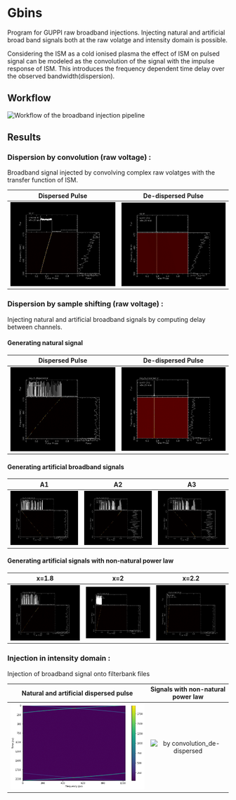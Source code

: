 # Gbins
Program for GUPPI raw broadband injections. Injecting natural and artificial broad band signals both at the raw volatge and intensity domain is possible.

Considering the ISM as a cold ionised plasma the effect of ISM on pulsed signal can be modeled as the convolution of the signal with the impulse response of ISM. This introduces the frequency dependent time delay over the observed bandwidth(dispersion). 

## Workflow
![Workflow of the broadband injection pipeline](https://github.com/Akshay-E/G_BINS/blob/main/images/bb_inj.png)

## Results
### Dispersion by convolution (raw voltage) :

Broadband signal injected by convolving complex raw volatges with the transfer function of ISM. 

Dispersed Pulse             |  De-dispersed Pulse
:-------------------------:|:-------------------------:
![by convolution](https://github.com/Akshay-E/G_BINS/blob/main/images/neg5_conv.png)|![by convolution_de-dispersed](https://github.com/Akshay-E/G_BINS/blob/main/images/neg5_conv_de.png)

### Dispersion by sample shifting (raw voltage) :
Injecting natural and artificial broadband signals by computing delay between channels. 

#### Generating natural signal
Dispersed Pulse             |  De-dispersed Pulse
:-------------------------:|:-------------------------:
![by convolution](https://github.com/Akshay-E/G_BINS/blob/main/images/neg5_typeN.png)|![by convolution_de-dispersed](https://github.com/Akshay-E/G_BINS/blob/main/images/neg5_typeN_dedi.png)


#### Generating artificial broadband signals 
A1|A2|A3
:-------------------------:|:-------------------------:|:-------------------------:
![by convolution_de-dispersed](https://github.com/Akshay-E/G_BINS/blob/main/images/neg5_typeA1.png)|![by convolution](https://github.com/Akshay-E/G_BINS/blob/main/images/neg5_typeA2.png)|![by convolution_de-dispersed](https://github.com/Akshay-E/G_BINS/blob/main/images/neg5_typeA3.png)

#### Generating artificial signals with non-natural power law
x=1.8|x=2|x=2.2
:-------------------------:|:-------------------------:|:-------------------------:
![by convolution_de-dispersed](https://github.com/Akshay-E/G_BINS/blob/main/images/pl_1.8.png)|![by convolution](https://github.com/Akshay-E/G_BINS/blob/main/images/pl_2.png)|![by convolution_de-dispersed](https://github.com/Akshay-E/G_BINS/blob/main/images/pl_2.2.png)

### Injection in intensity domain :
Injection of broadband signal onto filterbank files

Natural and artificial dispersed pulse             |  Signals with non-natural power law
:-------------------------:|:-------------------------:
![by convolution](https://github.com/Akshay-E/G_BINS/blob/main/images/from_fil.png)|![by convolution_de-dispersed](https://github.com/Akshay-E/G_BINS/blob/main/images/plaw.png)







